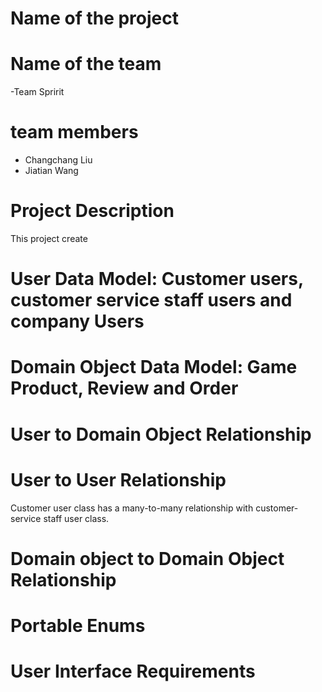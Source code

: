 # Name of the project
# Name of the team 
-Team Spririt
# team members 
- Changchang Liu 
- Jiatian Wang
# Project Description
This project create
# User Data Model: Customer users, customer service staff users and company Users

# Domain Object Data Model: Game Product, Review and Order

# User to Domain Object Relationship

# User to User Relationship
Customer user class has a many-to-many relationship with customer-service staff user class. 
# Domain object to Domain Object Relationship

# Portable Enums

# User Interface Requirements
